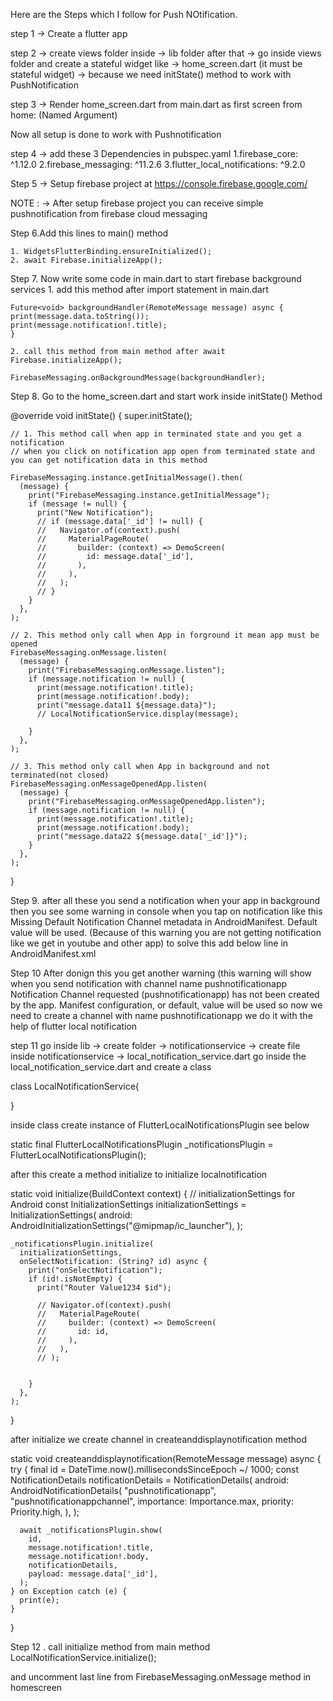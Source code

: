 Here are the Steps which I follow for Push NOtification.

step 1 -> Create a flutter app

step 2 -> create views folder inside -> lib folder after that -> go inside views folder and create a stateful widget like ->
	home_screen.dart (it must be stateful widget) -> because we need initState() method to work with PushNotification 

step 3 -> Render home_screen.dart from main.dart as first screen from home: (Named Argument)
		
Now all setup is done to work with Pushnotification 

step 4 -> add these 3 Dependencies in pubspec.yaml 
		1.firebase_core: ^1.12.0
		2.firebase_messaging: ^11.2.6
		3.flutter_local_notifications: ^9.2.0

Step 5 -> Setup firebase project at  https://console.firebase.google.com/

NOTE : -> After setup firebase project you can receive simple pushnotification from firebase cloud messaging

Step 6.Add this lines to main() method 
	
 	1. WidgetsFlutterBinding.ensureInitialized();
 	2. await Firebase.initializeApp();

Step 7. Now write some code in main.dart to start firebase background services
	1. add this method after import statement in main.dart

	Future<void> backgroundHandler(RemoteMessage message) async {
  	print(message.data.toString());
 	print(message.notification!.title);
	}

	2. call this method from main method after await Firebase.initializeApp();

	FirebaseMessaging.onBackgroundMessage(backgroundHandler);


Step 8. Go to the home_screen.dart and start work inside initState() Method

 @override
  void initState() {
    super.initState();

    // 1. This method call when app in terminated state and you get a notification
    // when you click on notification app open from terminated state and you can get notification data in this method

    FirebaseMessaging.instance.getInitialMessage().then(
      (message) {
        print("FirebaseMessaging.instance.getInitialMessage");
        if (message != null) {
          print("New Notification");
          // if (message.data['_id'] != null) {
          //   Navigator.of(context).push(
          //     MaterialPageRoute(
          //       builder: (context) => DemoScreen(
          //         id: message.data['_id'],
          //       ),
          //     ),
          //   );
          // }
        }
      },
    );

    // 2. This method only call when App in forground it mean app must be opened
    FirebaseMessaging.onMessage.listen(
      (message) {
        print("FirebaseMessaging.onMessage.listen");
        if (message.notification != null) {
          print(message.notification!.title);
          print(message.notification!.body);
          print("message.data11 ${message.data}");
          // LocalNotificationService.display(message);

        }
      },
    );

    // 3. This method only call when App in background and not terminated(not closed)
    FirebaseMessaging.onMessageOpenedApp.listen(
      (message) {
        print("FirebaseMessaging.onMessageOpenedApp.listen");
        if (message.notification != null) {
          print(message.notification!.title);
          print(message.notification!.body);
          print("message.data22 ${message.data['_id']}");
        }
      },
    );
  }

Step 9. after all these you send a notification when your app in background then you see some warning in console when you tap on notification like this 
 Missing Default Notification Channel metadata in AndroidManifest. Default value will be used.
(Because of this warning you are not getting notification like we get in youtube and other app)
	to solve this add below line in AndroidManifest.xml
	<meta-data
                android:name="com.google.firebase.messaging.default_notification_channel_id"
                android:value="pushnotificationapp"/>

Step 10
 After donign this you get another warning (this warning will show when you send notification with channel name pushnotificationapp
Notification Channel requested (pushnotificationapp) has not been created by the app. Manifest configuration, or default, value will be used
so now we need to create a channel with name pushnotificationapp  we do it with the help of flutter local notification

step 
11 go inside lib -> create folder -> notificationservice -> create file inside notificationservice  -> local_notification_service.dart
go inside the local_notification_service.dart and create a class 

class LocalNotificationService{
  
}

inside class create instance of FlutterLocalNotificationsPlugin see below 

static final FlutterLocalNotificationsPlugin _notificationsPlugin =
      FlutterLocalNotificationsPlugin();

after this create a method initialize to initialize  localnotification 

static void initialize(BuildContext context) {
    // initializationSettings  for Android
    const InitializationSettings initializationSettings =
        InitializationSettings(
      android: AndroidInitializationSettings("@mipmap/ic_launcher"),
    );

    _notificationsPlugin.initialize(
      initializationSettings,
      onSelectNotification: (String? id) async {
        print("onSelectNotification");
        if (id!.isNotEmpty) {
          print("Router Value1234 $id");

          // Navigator.of(context).push(
          //   MaterialPageRoute(
          //     builder: (context) => DemoScreen(
          //       id: id,
          //     ),
          //   ),
          // );

          
        }
      },
    );
  }


after initialize we create channel in createanddisplaynotification method


static void createanddisplaynotification(RemoteMessage message) async {
    try {
      final id = DateTime.now().millisecondsSinceEpoch ~/ 1000;
      const NotificationDetails notificationDetails = NotificationDetails(
        android: AndroidNotificationDetails(
          "pushnotificationapp",
          "pushnotificationappchannel",
          importance: Importance.max,
          priority: Priority.high,
        ),
      );

      await _notificationsPlugin.show(
        id,
        message.notification!.title,
        message.notification!.body,
        notificationDetails,
        payload: message.data['_id'],
      );
    } on Exception catch (e) {
      print(e);
    }
  }


Step 12 . call initialize method from main method
 LocalNotificationService.initialize();

and uncomment last line from FirebaseMessaging.onMessage method in homescreen








